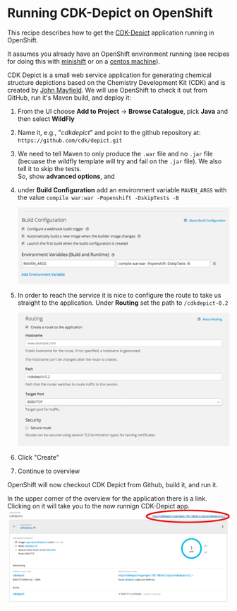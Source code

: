 # Running CDK-Depict on OpenShift
This recipe describes how to get the [CDK-Depict](https://github.com/cdk/depict) application running in OpenShift.

It assumes you already have an OpenShift environment running (see recipes for doing this with [minishift](minishift_local_machine.md)
or on a [centos machine](openshift_centos.md)).

CDK Depict is a small web service application for generating chemical structure depictions based on the Chemistry Development Kit (CDK) and is created by [John Mayfield](https://github.com/johnmay). We will use OpenShift to check it out from GitHub, run it's Maven build, and deploy it:

1. From the UI choose **Add to Project** -> **Browse Catalogue**, pick **Java** and then select **WildFly**
2. Name it, e.g., "_cdkdepict_" and point to the github repository at: `https://github.com/cdk/depict.git`
3. We need to tell Maven to only produce the `.war` file and no `.jar` file (becuase the wildfly template will try and fail on the `.jar` file). We also tell it to skip the tests.  
   So, show **advanced options**, and
4. under **Build Configuration** add an environment variable `MAVEN_ARGS` with the value `compile war:war -Popenshift -DskipTests -B`

   ![Set the maven args](mavenargs.png)
5. In order to reach the service it is nice to configure the route to take us straight to the application. Under **Routing** set the path to `/cdkdepict-0.2`  

   ![Fix routing](routing.png)
5. Click "Create"
6. Continue to overview

OpenShift will now checkout CDK Depict from Github, build it, and run it.

In the upper corner of the overview for the application there is a link. Clicking on it will take you to the now runnign CDK-Depict app.
   ![What the overview looks like](overview.png)
   

